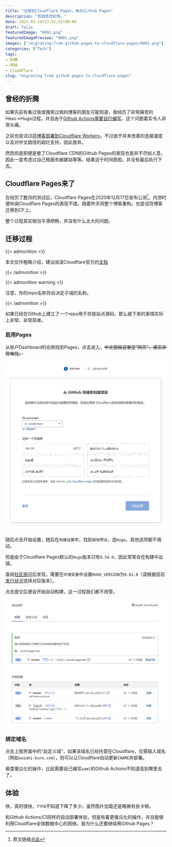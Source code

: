 ```yaml
---
title: "迁移到Cloudflare Pages，再见Github Pages"
description: "我就感觉到快。"
date: 2021-03-19T13:51:51+08:00
draft: false
featuredImage: "0001.png"
featuredImagePreview: "0001.png"
images: ["/migrating-from-github-pages-to-cloudflare-pages/0001.png"]
categories: ["Tech"]
tags:
- 折腾
- 网络
- Cloudflare
slug: "migrating from github pages to cloudflare pages"
---
```


## 曾经的折腾

如果先前有看过我或搜索过我的博客的朋友可能知道，我经历了非常痛苦的Hexo→Hugo过程。并且由于[Github Actions需要自行编写](/2020/08/deploying-hugo-with-github-actions/)，这个问题着实令人非常头痛。

之前也尝试过[将博客部署到Cloudflare Workers](/2020/08/migrating-blog-to-cloudflare-workers/)，不过由于并未改善的连接速度以及对中文路径的超烂支持，因此放弃。

然而但是即便是套了Cloudflare CDN的Github Pages的表现也是并不尽如人意，因此一度考虑过自己租服务器建站等等。结果迫于时间原因，并没有最后执行下去。

## Cloudflare Pages来了

在经历了数月的测试后，Cloudflare Pages在2020年12月17日宣布公测[^1]。内测时便听闻Cloudflare Pages的表现不错，随着昨天将整个博客重构，也尝试将博客迁移到CF上。

整个过程其实相当平滑顺畅，并没有什么太大的问题。

## 迁移过程

{{< admonition >}}

本文仅作粗略介绍，建议阅读Cloudflare官方的[文档](https://developers.cloudflare.com/pages/how-to/deploy-a-hugo-site)

{{< /admonition >}}

{{< admonition warning >}}

注意，你的repo名称将会决定子域的名称。

{{< /admonition >}}

如果已经在Github上建立了一个repo用于存放站点源码，那么接下来的事情实际上非常、非常简单。

### 启用Pages

从账户Dashboard的右侧找到Pages，点击进入。~~中文面板这里是“网页”，属实非常难找。~~

![选择repo](0002.jpg "在这一界面选择对应的repo")

随后点击开始设置，随后在`构建设置`中，找到`框架预设`，选`Hugo`。其他选项都不用动。

但是由于Cloudflare Pages默认的`Hugo`版本只有`0.54.0`，因此常常会在构建中出错。

查阅[社区提问](https://community.cloudflare.com/t/cloudflare-pages-hugo-version-outdated/247215)后发现，需要在`环境变量`中设置`HUGO_VERSION`为`0.81.0`（请根据目前[发行状况](https://github.com/gohugoio/hugo/releases)选择对应版本）。

点击提交后便会开始自动构建，这一过程我们都不用管。

![完成](0003.jpg "提交完成后便已经可以通过子域访问")

### 绑定域名

点击上图界面中的“自定义域”，如果该域名已经托管在Cloudflare，仅需输入域名（例如`aozaki-kuro.com`），则可以让Cloudflare自动更新`CNAME`并部署。

极度傻瓜化的操作，比起需要自己编写`yaml`的Github Actions不知道高到哪里去了。

## 体验

快，真的很快，`TTFB`不知道下降了多少。虽然图片加载还是略微有些卡顿。

和Github Actions/CI同样的自动部署体验，但是有着更傻瓜化的操作，并且能够利用Cloudflare全球数据中心的网络，我为什么还要继续用Github Pages？

[^1]: 原文链接[点此](https://blog.cloudflare.com/cloudflare-pages/)
